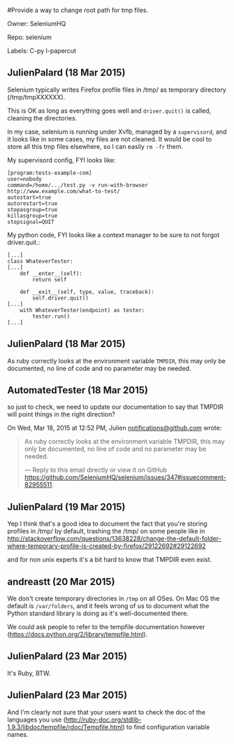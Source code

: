 #Provide a way to change root path for tmp files.

Owner: SeleniumHQ

Repo: selenium

Labels: C-py I-papercut 

## JulienPalard (18 Mar 2015)

Selenium typically writes Firefox profile files in /tmp/ as temporary directory (/tmp/tmpXXXXXX).

This is OK as long as everything goes well and `driver.quit()` is called, cleaning the directories.

In my case, selenium is running under Xvfb, managed by a `supervisord`, and it looks like in some cases, my files are not cleaned. It would be cool to store all this tmp files elsewhere, so I can easily `rm -fr` them.

My supervisord config, FYI looks like:

```
[program:tests-example-com]
user=nobody
command=/home/.../test.py -v run-with-browser http://www.example.com/what-to-test/
autostart=true
autorestart=true
stopasgroup=true
killasgroup=true
stopsignal=QUIT
```

My python code, FYI looks like a context manager to be sure to not forgot driver.quit.:

```
[...]
class WhateverTester:
[...]
    def __enter__(self):
        return self

    def __exit__(self, type, value, traceback):
        self.driver.quit()
[...]
    with WhateverTester(endpoint) as tester:
        tester.run()
[...]
```


## JulienPalard (18 Mar 2015)

As ruby correctly looks at the environment variable `TMPDIR`, this may only be documented, no line of code and no parameter may be needed.


## AutomatedTester (18 Mar 2015)

so just to check, we need to update our documentation to say that TMPDIR
will point things in the right direction?

On Wed, Mar 18, 2015 at 12:52 PM, Julien notifications@github.com wrote:

> As ruby correctly looks at the environment variable TMPDIR, this may only
> be documented, no line of code and no parameter may be needed.
> 
> —
> Reply to this email directly or view it on GitHub
> https://github.com/SeleniumHQ/selenium/issues/347#issuecomment-82955511.


## JulienPalard (19 Mar 2015)

Yep I think that's a good idea to document the fact that you're storing profiles in /tmp/ by default, trashing the /tmp/ on some people like in http://stackoverflow.com/questions/13638228/change-the-default-folder-where-temporary-profile-is-created-by-firefox/29122692#29122692

and for non unix experts it's a bit hard to know that TMPDIR even exist.


## andreastt (20 Mar 2015)

We don't create temporary directories in `/tmp` on all OSes.  On Mac OS the default is `/var/folders`, and it feels wrong of us to document what the Python standard library is doing as it's well-documented there.

We could ask people to refer to the tempfile documentation however (https://docs.python.org/2/library/tempfile.html).


## JulienPalard (23 Mar 2015)

It's Ruby, BTW.


## JulienPalard (23 Mar 2015)

And I'm clearly not sure that your users want to check the doc of the languages you use (http://ruby-doc.org/stdlib-1.9.3/libdoc/tempfile/rdoc/Tempfile.html) to find configuration variable names.



